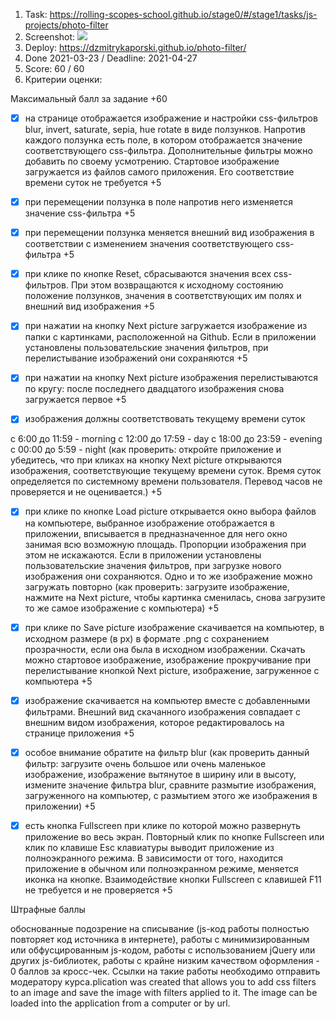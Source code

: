 1. Task: https://rolling-scopes-school.github.io/stage0/#/stage1/tasks/js-projects/photo-filter
2. Screenshot:  ![ ](https://clck.ru/UMkSm)
3. Deploy:  https://dzmitrykaporski.github.io/photo-filter/
4. Done 2021-03-23  / Deadline: 2021-04-27 
5. Score: 60 / 60
6. Критерии оценки:

Максимальный балл за задание +60

- [x] на странице отображается изображение и настройки css-фильтров blur, invert, saturate, sepia, hue rotate в виде ползунков. Напротив каждого ползунка есть поле, в котором отображается значение соответствующего css-фильтра. Дополнительные фильтры можно добавить по своему усмотрению. Стартовое изображение загружается из файлов самого приложения. Его соответствие времени суток не требуется +5

- [x] при перемещении ползунка в поле напротив него изменяется значение css-фильтра +5

- [x] при перемещении ползунка меняется внешний вид изображения в соответствии с изменением значения соответствующего css-фильтра +5

- [x] при клике по кнопке Reset, сбрасываются значения всех css-фильтров. При этом возвращаются к исходному состоянию положение ползунков, значения в соответствующих им полях и внешний вид изображения +5

- [x] при нажатии на кнопку Next picture загружается изображение из папки с картинками, расположенной на Github. Если в приложении установлены пользовательские значения фильтров, при перелистывание изображений они сохраняются +5

- [x] при нажатии на кнопку Next picture изображения перелистываются по кругу: после последнего двадцатого изображения снова загружается первое +5

- [x] изображения должны соответствовать текущему времени суток

с 6:00 до 11:59 - morning
с 12:00 до 17:59 - day
с 18:00 до 23:59 - evening
с 00:00 до 5:59 - night (как проверить: откройте приложение и убедитесь, что при кликах на кнопку Next picture открываются изображения, соответствующие текущему времени суток. Время суток определяется по системному времени пользователя. Перевод часов не проверяется и не оценивается.) +5

- [x] при клике по кнопке Load picture открывается окно выбора файлов на компьютере, выбранное изображение отображается в приложении, вписывается в предназначенное для него окно занимая всю возможную площадь. Пропорции изображения при этом не искажаются. Если в приложении установлены пользовательские значения фильтров, при загрузке нового изображения они сохраняются. Одно и то же изображение можно загружать повторно (как проверить: загрузите изображение, нажмите на Next picture, чтобы картинка сменилась, снова загрузите то же самое изображение с компьютера) +5

- [x] при клике по Save picture изображение скачивается на компьютер, в исходном размере (в рх) в формате .png с сохранением прозрачности, если она была в исходном изображении. Скачать можно стартовое изображение, изображение прокручивание при перелистывание кнопкой Next picture, изображение, загруженное с компьютера +5

- [x] изображение скачивается на компьютер вместе с добавленными фильтрами. Внешний вид скачанного изображения совпадает с внешним видом изображения, которое редактировалось на странице приложения +5

- [x] особое внимание обратите на фильтр blur (как проверить данный фильтр: загрузите очень большое или очень маленькое изображение, изображение вытянутое в ширину или в высоту, измените значение фильтра blur, сравните размытие изображения, загруженного на компьютер, с размытием этого же изображения в приложении) +5

- [x] есть кнопка Fullscreen при клике по которой можно развернуть приложение во весь экран. Повторный клик по кнопке Fullscreen или клик по клавише Esc клавиатуры выводит приложение из полноэкранного режима. В зависимости от того, находится приложение в обычном или полноэкранном режиме, меняется иконка на кнопке. Взаимодействие кнопки Fullscreen с клавишей F11 не требуется и не проверяется +5

Штрафные баллы

обоснованные подозрение на списывание (js-код работы полностью повторяет код источника в интернете), работы с минимизированным или обфусцированным js-кодом, работы с использованием jQuery или других js-библиотек, работы с крайне низким качеством оформления - 0 баллов за кросс-чек. Ссылки на такие работы необходимо отправить модератору курса.plication was created that allows you to add css filters to an image and save the image with filters applied to it. The image can be loaded into the application from a computer or by url.
